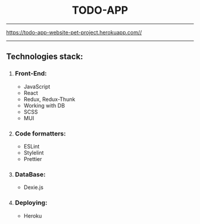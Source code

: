 <h1 align='center'>TODO-APP</h1>
<hr>
<a href='https://todo-app-website-pet-project.herokuapp.com/'>https://todo-app-website-pet-project.herokuapp.com//</a>
<hr>
<h2>Technologies stack:</h2>
<ol>
    <li>
        <h3>Front-End:</h3>
        <ul>
            <li>JavaScript</li>
            <li>React</li>
            <li>Redux, Redux-Thunk</li>
            <li>Working with DB</li>
            <li>SCSS</li>
            <li>MUI</li>
        </ul>
    </li>
    <li>
        <h3>Code formatters:</h3>
        <ul>
            <li>ESLint</li>
            <li>Stylelint</li>
            <li>Prettier</li>
        </ul>
    </li>
    <li>
        <h3>DataBase:</h3>
        <ul>
            <li>Dexie.js</li>
        </ul>
    </li>
    <li>
        <h3>Deploying:</h3>
        <ul>
            <li>Heroku</li>
        </ul>
    </li>
</ol>
